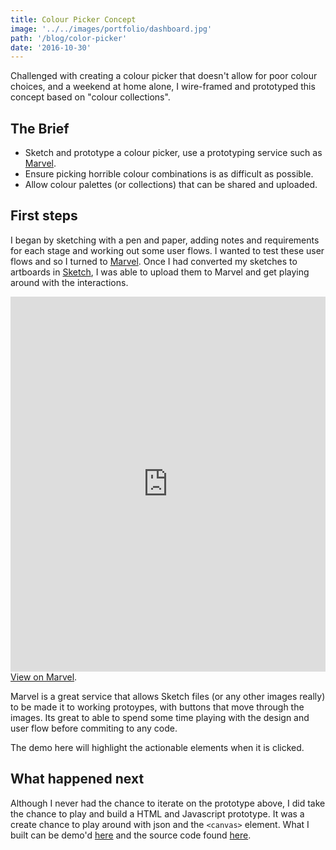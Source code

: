 ```yaml
---
title: Colour Picker Concept
image: '../../images/portfolio/dashboard.jpg'
path: '/blog/color-picker'
date: '2016-10-30'
---
```


Challenged with creating a colour picker that doesn't allow for poor colour choices, and a weekend at home alone, I wire-framed and prototyped this concept based on "colour collections".

## The Brief

- Sketch and prototype a colour picker, use a prototyping service such as [Marvel](https://marvelapp.com).
- Ensure picking horrible colour combinations is as difficult as possible.
- Allow colour palettes (or collections) that can be shared and uploaded.

## First steps

I began by sketching with a pen and paper, adding notes and requirements for each stage and working out some user flows. I wanted to test these user flows and so I turned to [Marvel](). Once I had converted my sketches to artboards in [Sketch](https://www.sketchapp.com/), I was able to upload them to Marvel and get playing around with the interactions.

<div class="grid">
    <div class="grid__item one-half">
        <iframe src="https://marvelapp.com/3fif7j6?emb=1" width="100%" height="600" allowTransparency="true" frameborder="0"></iframe>
        <a href="https://marvelapp.com/explore/431591/colour-picker" target="_blank">View on Marvel</a>.
    </div>
    <div class="grid__item one-half">
        <p>Marvel is a great service that allows Sketch files (or any other images really) to be made it to working protoypes, with buttons that move through the images. Its great to able to spend some time playing with the design and user flow before commiting to any code.</p>
        <p>The demo here will highlight the actionable elements when it is clicked.</p>
    </div>
</div>

## What happened next

Although I never had the chance to iterate on the prototype above, I did take the chance to play and build a HTML and Javascript prototype. It was a create chance to play around with json and the `<canvas>` element. What I built can be demo'd [here](http://mattgreenfield.co.uk/colour-palette-picker/) and the source code found [here](https://github.com/mattgreenfield/colour-palette-picker).
